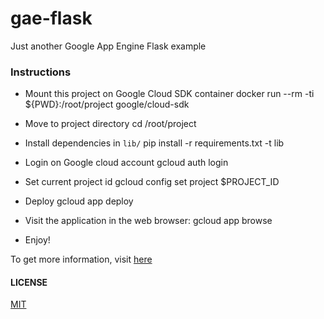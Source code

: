 # gae-flask

Just another Google App Engine Flask example

### Instructions
* Mount this project on Google Cloud SDK container
      docker run --rm -ti ${PWD}:/root/project google/cloud-sdk

* Move to project directory
      cd /root/project

* Install dependencies in `lib/`
      pip install -r requirements.txt -t lib
* Login on Google cloud account
      gcloud auth login
* Set current project id
      gcloud config set project $PROJECT_ID
* Deploy
      gcloud app deploy
* Visit the application in the web browser:
      gcloud app browse
* Enjoy!

To get more information, visit [here](https://cloud.google.com/appengine/docs/standard/python/getting-started/python-standard-env)

#### LICENSE
[MIT](LICENSE)
